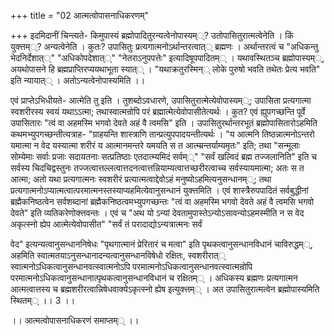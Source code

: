 +++
title = "02 आत्मत्वोपासनाधिकरणम्"

+++
इदमिदानीं चिन्त्यते- किमुपास्यं ब्रह्मोपादितुरन्यत्वेनोपास्यम््? उतोपासितुरात्मत्वेनेति । किं युक्त्तम््? अन्यत्वेनेति । कुतः? उपासितुः प्रत्यगात्मनोऽर्थान्तरत्वात्् ब्रह्मणः । अर्थान्तरत्वं च "अधिकन्तु भेदनिर्देशात््" "अधिकोपदेशात््" "नेतराऽनुपपत्तेः" इत्यादिषूपपादितम्् । यथावस्थितञ्च ब्रह्मोपास्यम््, अयथोपासने हि ब्रह्मप्राप्तिरप्ययथाभूता स्यात्् । "यथाक्रतुरस्मिन्् लोके पुरुषो भवति तथेतः प्रेत्य भवति" इति न्यायात्् । अतोऽन्यत्वेनोपास्यमिति ।।

एवं प्राप्तेऽभिधीयते- आत्मेति तु इति । तुशब्दोऽवधारणे, उपासितुरात्मेत्येवोपास्यम््; उपासिता प्रत्यगात्मा स्वशरीरस्य स्वयं यथाऽऽत्मा; तथास्वात्मन्रोपि परं ब्रह्मात्मेत्येवोपासीतेत्यर्थः । कुत? एवं ह्युपगच्छन्ति पूर्वे उपासितारः "त्वं वा अहमस्मि भगवो देवते अहं वै त्वमसि" इति । उपासितुरर्थान्तरभूतं ब्रह्मोपासितारोऽहमिति कथमभ्युपगच्छन्तीत्यत्राह- "ग्राहयन्ति शास्त्राणि तान्प्रत्युपपादयन्तीत्यर्थः । "य आत्मनि तिष्ठन्नात्मनोऽन्तरो यमात्मा न वेद यस्यात्मा शरीरं य आत्मानमन्तरे यमयति स त आत्म्म्रन्तर्याम्यमृतः" इति; तथा "सन्मूलाः सोम्येमाः सर्वाः प्रजाः सदायतनाः सत्प्रतिष्ठाः एतदात्म्यमिदं सर्वम््" "सर्वं खल्विदं ब्रह्म तज्जलानिति" इति च सर्वस्य चिदचिद्वस्तुनः तज्जत्वात्तल्लत्वात्तदनत्वात्तन्नियाम्यत्वात्तच्छरीरत्वाच्च सर्वस्यायमात्मा; अतः स त आत्मा; अतो यथा प्रत्यगात्मनः स्वशरीरं प्रत्यात्मत्वाद्देवोऽहं मनुष्योऽहमित्यनुसन्धानम््; तथा प्रत्यगात्मनोऽप्यात्मत्वात्परमात्मनस्तस्याप्यहमित्येवानुसन्धानं युक्त्तमिति । एवं शास्त्रैरुपपादितं सर्वबुद्धीनां ब्रह्मैकनिष्ठत्वेन सर्वशब्दानां ब्रह्मैकनिष्ठत्वमभ्युपगच्छन्तः "त्वं वा अहमस्मि भगवो देवते अहं वै त्वमसि भगवो देवते" इति व्यतिकरेणोक्त्तवन्तः । एवं च "अथ यो ऽन्यां देवतामुपास्तेऽन्योऽसावन्योऽहमस्मीति न स वेद अकृत्स्नो ह्येप आत्मेत्येवोपासीत" "सर्वं तं परादाद्योऽन्यत्रात्मनः सर्वं

वेद" इत्यन्यत्वानुसन्धाननिषेधः "पृथगात्मानं प्रेरितारं च मत्वा" इति पृथकत्वानुसन्धानविधानं चाविरुद्धम््, अहमिति स्वात्मतयाऽनुसन्धानादन्यत्वानुसन्धानविषेधो रक्षितः, स्वशरीरात्् स्वात्मनोऽधिकत्वानुसन्धानवत्स्वात्मनोऽपि परमात्मनोऽधिकत्वानुसन्धानवत्स्वात्मन्रोपि परमात्मनोऽधिकत्वानुसन्धानात्पृथकत्वानुसन्धानविधानं च रक्षितम्् । अधिकस्य ब्रह्मणः प्रत्यगात्मन आत्मत्वात्तस्य च ब्रह्मशरीरत्वान्निषेधवाक्येऽकृत्स्नो ह्येष इत्युक्त्तम्् । अत उपासितुरात्मत्वेन ब्रह्मोपास्यमिति स्थितम्् ।। 3 ।।

।। आत्मत्वोपासनाधिकरणं समाप्तम्् ।।